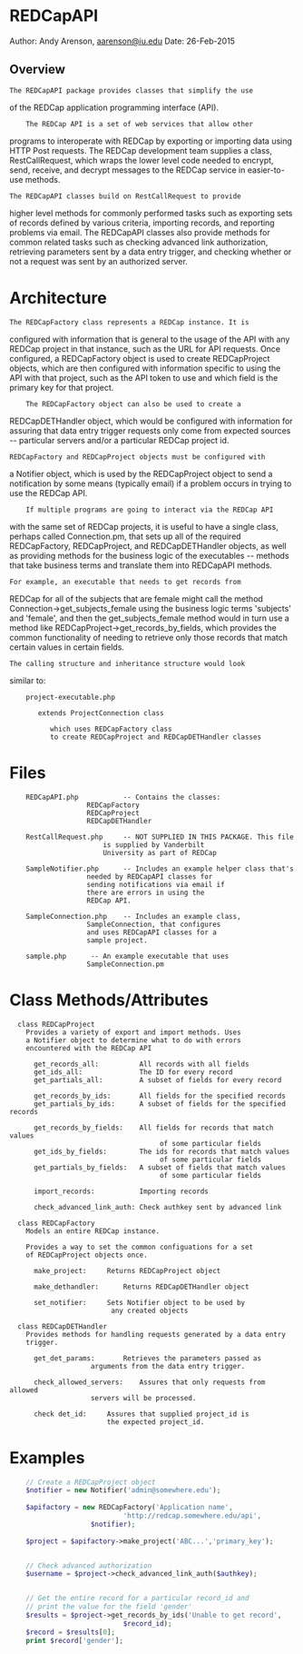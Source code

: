 REDCapAPI
==========================================================================

Author: Andy Arenson, aarenson@iu.edu
Date: 26-Feb-2015

Overview
--------

	The REDCapAPI package provides classes that simplify the use
of the REDCap application programming interface (API).

        The REDCap API is a set of web services that allow other
programs to interoperate with REDCap by exporting or importing data
using HTTP Post requests. The REDCap development team supplies a
class, RestCallRequest, which wraps the lower level code needed to
encrypt, send, receive, and decrypt messages to the REDCap service in
easier-to-use methods.

	The REDCapAPI classes build on RestCallRequest to provide
higher level methods for commonly performed tasks such as exporting
sets of records defined by various criteria, importing records, and
reporting problems via email. The REDCapAPI classes also provide methods
for common related tasks such as checking advanced link authorization,
retrieving parameters sent by a data entry trigger, and checking
whether or not a request was sent by an authorized server.

Architecture
===========================================================================

	The REDCapFactory class represents a REDCap instance. It is
configured with information that is general to the usage of the API
with any REDCap project in that instance, such as the URL for API
requests. Once configured, a REDCapFactory object is used to create
REDCapProject objects, which are then configured with information
specific to using the API with that project, such as the API token to
use and which field is the primary key for that project.

        The REDCapFactory object can also be used to create a
REDCapDETHandler object, which would be configured with information
for assuring that data entry trigger requests only come from expected
sources -- particular servers and/or a particular REDCap project id.

	REDCapFactory and REDCapProject objects must be configured with
a Notifier object, which is used by the REDCapProject object to send a
notification by some means (typically email) if a problem occurs in
trying to use the REDCap API.

        If multiple programs are going to interact via the REDCap API
with the same set of REDCap projects, it is useful to have a single
class, perhaps called Connection.pm, that sets up all of the required
REDCapFactory, REDCapProject, and REDCapDETHandler objects, as well as
providing methods for the business logic of the executables -- methods
that take business terms and translate them into REDCapAPI
methods. 

	For example, an executable that needs to get records from
REDCap for all of the subjects that are female might call the method
Connection->get_subjects_female using the business logic terms
'subjects' and 'female', and then the get_subjects_female method would
in turn use a method like REDCapProject->get_records_by_fields, which
provides the common functionality of needing to retrieve only those
records that match certain values in certain fields.

	The calling structure and inheritance structure would look
similar to:

```
	project-executable.php

	   extends ProjectConnection class

	      which uses REDCapFactory class
	      to create REDCapProject and REDCapDETHandler classes
```

Files
===========================================================================
```
	REDCapAPI.php	        -- Contains the classes:
			   	   REDCapFactory
			   	   REDCapProject
			   	   REDCapDETHandler

	RestCallRequest.php     -- NOT SUPPLIED IN THIS PACKAGE. This file
			           is supplied by Vanderbilt
			           University as part of REDCap

	SampleNotifier.php      -- Includes an example helper class that's
				   needed by REDCapAPI classes for
				   sending notifications via email if
				   there are errors in using the
				   REDCap API.

	SampleConnection.php    -- Includes an example class,
				   SampleConnection, that configures
				   and uses REDCapAPI classes for a
				   sample project.

	sample.php		-- An example executable that uses
				   SampleConnection.pm
```

Class Methods/Attributes
===========================================================================

```
  class REDCapProject
  	Provides a variety of export and import methods. Uses
	a Notifier object to determine what to do with errors
	encountered with the REDCap API
	      
      get_records_all:          All records with all fields
      get_ids_all:              The ID for every record
      get_partials_all:         A subset of fields for every record

      get_records_by_ids:       All fields for the specified records
      get_partials_by_ids:      A subset of fields for the specified records

      get_records_by_fields:    All fields for records that match values
                                     of some particular fields
      get_ids_by_fields:        The ids for records that match values
                                     of some particular fields
      get_partials_by_fields:   A subset of fields that match values
                                     of some particular fields

      import_records:	        Importing records

      check_advanced_link_auth: Check authkey sent by advanced link
```
  
```  
  class REDCapFactory
  	Models an entire REDCap instance.

  	Provides a way to set the common configuations for a set
	of REDCapProject objects once.

      make_project:	 	Returns REDCapProject object

      make_dethandler:		Returns REDCapDETHandler object

      set_notifier:		Sets Notifier object to be used by
      				     any created objects
```      
  
```  
  class REDCapDETHandler
  	Provides methods for handling requests generated by a data entry
	trigger.

      get_det_params:		Retrieves the parameters passed as
      				arguments from the data entry trigger.

      check_allowed_servers:	Assures that only requests from allowed
      				servers will be processed.

      check det_id:		Assures that supplied project_id is
      	    			the expected project_id.
```

Examples
===========================================================================

```php
	// Create a REDCapProject object
	$notifier = new Notifier('admin@somewhere.edu');
		    	         
	$apifactory = new REDCapFactory('Application name',
		      	  	        'http://redcap.somewhere.edu/api',
					$notifier);
					
	$project = $apifactory->make_project('ABC...','primary_key');


	// Check advanced authorization
	$username = $project->check_advanced_link_auth($authkey);


	// Get the entire record for a particular record_id and
	// print the value for the field 'gender'
	$results = $project->get_records_by_ids('Unable to get record',
		   			        $record_id);
	$record = $results[0];
	print $record['gender'];
```	
